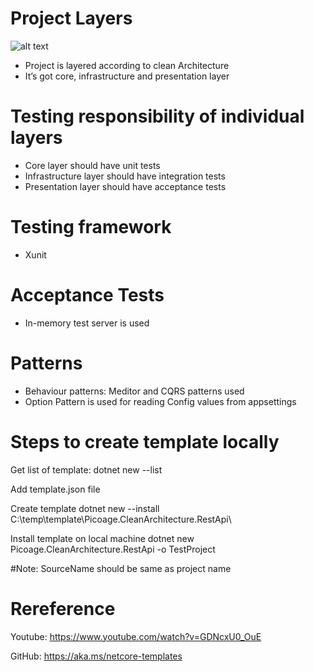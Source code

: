 # Project Layers

![alt text](https://miro.medium.com/max/300/1*Q5RC5Rv9_8d1-KigHhjm-A.png)

- Project is layered according to clean Architecture
- It’s got core, infrastructure and presentation layer

# Testing responsibility of individual layers

- Core layer should have unit tests
- Infrastructure layer should have integration tests
- Presentation layer should have acceptance tests

# Testing framework

- Xunit

# Acceptance Tests

- In-memory test server is used

# Patterns

- Behaviour patterns: Meditor and CQRS patterns used
- Option Pattern is used for reading Config values from appsettings

# Steps to create template locally

Get list of template:
dotnet new --list

Add template.json file

Create template
dotnet new --install C:\temp\template\Picoage.CleanArchitecture.RestApi\

Install template on local machine
dotnet new Picoage.CleanArchitecture.RestApi -o TestProject

#Note: SourceName should be same as project name

# Rereference
Youtube: https://www.youtube.com/watch?v=GDNcxU0_OuE

GitHub: https://aka.ms/netcore-templates
